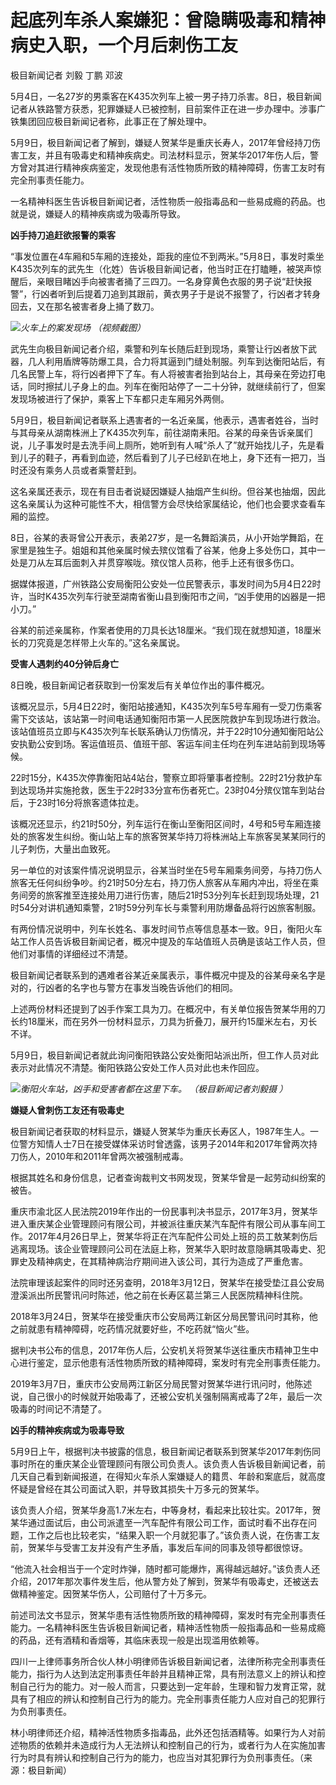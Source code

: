 # 起底列车杀人案嫌犯：曾隐瞒吸毒和精神病史入职，一个月后刺伤工友

极目新闻记者 刘毅 丁鹏 邓波

5月4日，一名27岁的男乘客在K435次列车上被一男子持刀杀害。8日，极目新闻记者从铁路警方获悉，犯罪嫌疑人已被控制，目前案件正在进一步办理中。涉事广铁集团回应极目新闻记者称，此事正在了解处理中。

5月9日，极目新闻记者了解到，嫌疑人贺某华是重庆长寿人，2017年曾经持刀伤害工友，并且有吸毒史和精神疾病史。司法材料显示，贺某华2017年伤人后，警方曾对其进行精神疾病鉴定，发现他患有活性物质所致的精神障碍，伤害工友时有完全刑事责任能力。

一名精神科医生告诉极目新闻记者，活性物质一般指毒品和一些易成瘾的药品。也就是说，嫌疑人的精神疾病或为吸毒所导致。

**凶手持刀追赶欲报警的乘客**

“事发位置在4车厢和5车厢的连接处，距我的座位不到两米。”5月8日，事发时乘坐K435次列车的武先生（化姓）告诉极目新闻记者，他当时正在打瞌睡，被哭声惊醒后，亲眼目睹凶手向被害者捅了三四刀。一名身穿黄色衣服的男子说“赶快报警”，行凶者听到后提着刀追到其跟前，黄衣男子于是说不报警了，行凶者才转身回去，又在那名被害者身上捅了数刀。

![](https://inews.gtimg.com/om_bt/O5h2Kx9tKcqR7kyy9sEClRQnrXdSeGwwixFm0ZmuOkAZQAA/1000)_火车上的案发现场
（视频截图）_

武先生向极目新闻记者介绍，乘警和列车长随后赶到现场，乘警让行凶者放下武器，几人利用盾牌等防爆工具，合力将其逼到门缝处制服。列车到达衡阳站后，有几名民警上车，将行凶者押下了车。有人将被害者抬到站台上，其母亲在旁边打电话，同时擦拭儿子身上的血。列车在衡阳站停了一二十分钟，就继续前行了，但案发现场被进行了保护，乘客上下车都只走车厢另外两侧。

5月9日，极目新闻记者联系上遇害者的一名近亲属，他表示，遇害者姓谷，当时与其母亲从湖南株洲上了K435次列车，前往湖南耒阳。谷某的母亲告诉亲属们说，儿子事发时是去洗手间上厕所，她听到有人喊“杀人了”就开始找儿子，先是看到儿子的鞋子，再看到血迹，然后看到了儿子已经趴在地上，身下还有一把刀，当时还没有乘务人员或者乘警赶到。

这名亲属还表示，现在有目击者说疑因嫌疑人抽烟产生纠纷。但谷某也抽烟，因此这名亲属认为这种可能性不大，相信警方会尽快给家属结论，他们也会要求查看车厢的监控。

8日，谷某的表哥曾公开表示，表弟27岁，是一名舞蹈演员，从小开始学舞蹈，在家里是独生子。姐姐和其他亲属时候去殡仪馆看了谷某，他身上多处伤口，其中一处是刀从左耳后面刺入并贯穿喉咙。殡仪馆人员称，他手上还有很多伤口。

据媒体报道，广州铁路公安局衡阳公安处一位民警表示，事发时间为5月4日22时许，当时K435次列车行驶至湖南省衡山县到衡阳市之间，“凶手使用的凶器是一把小刀。”

谷某的前述亲属称，作案者使用的刀具长达18厘米。“我们现在就想知道，18厘米长的刀究竟是怎样带上火车的。”这名亲属说。

**受害人遇刺约40分钟后身亡**

8日晚，极目新闻记者获取到一份案发后有关单位作出的事件概况。

该概况显示，5月4日22时，衡阳站接通知，K435次列车5号车厢有一受刀伤乘客需下交该站，该站第一时间电话通知衡阳市第一人民医院救护车到现场进行救治。该站值班员立即与K435次列车长联系确认刀伤情况，并于22时10分通知衡阳站公安执勤公安到场。客运值班员、值班干部、客运车间主任均在列车进站前到现场等候。

22时15分，K435次停靠衡阳站4站台，警察立即将肇事者控制。22时21分救护车到达现场并实施抢救，医生于22时33分宣布伤者死亡。23时04分殡仪馆车到站台后，于23时16分将旅客遗体拉走。

该概况还显示，约21时50分，列车运行在衡山至衡阳区间时，4号和5号车厢连接处的旅客发生纠纷。衡山站上车的旅客贺某华持刀将株洲站上车旅客吴某某同行的儿子刺伤，大量出血致死。

另一单位的对该案件情况说明显示，谷某当时坐在5号车厢乘务间旁，与持刀伤人旅客无任何纠纷争吵。约21时50分左右，持刀伤人旅客从车厢内冲出，将坐在乘务间旁的旅客推至连接处用刀进行伤害，随后21时53分列车长赶到现场处理，21时54分对讲机通知乘警，21时59分列车长与乘警利用防爆备品将行凶旅客制服。

有两份情况说明中，列车长姓名、事发时间节点等信息基本一致。9日，衡阳火车站工作人员告诉极目新闻记者，概况中提及的车站值班人员确是该站工作人员，但他们对事情的详细经过不清楚。

极目新闻记者联系到的遇难者谷某近亲属表示，事件概况中提及的谷某母亲名字是对的，行凶者的名字也与警方在事发当晚告诉他们的相同。

上述两份材料还提到了凶手作案工具为刀。在概况中，有关单位报告贺某华用的刀长约18厘米，而在另外一份材料显示，刀具为折叠刀，展开约15厘米左右，刃长不详。

5月9日，极目新闻记者就此询问衡阳铁路公安处衡阳站派出所，但工作人员对此表示对此情况不清楚。衡阳铁路公安处工作人员对此也未作回应。

![](https://inews.gtimg.com/om_bt/OOgv_Ie6HNsQOj6L7KpXgvlr7C5onu56QAnGd2zWo5lI4AA/1000)_衡阳火车站，凶手和受害者都在这里下车。
（极目新闻记者刘毅摄 ）_

**嫌疑人曾刺伤工友还有吸毒史**

极目新闻记者获取的材料显示，嫌疑人贺某华为重庆长寿区人，1987年生人。一位警方知情人士7日在接受媒体采访时曾透露，该男子2014年和2017年曾两次持刀伤人，2010年和2011年曾两次被强制戒毒。

根据其姓名和身份信息，记者查询裁判文书网发现，贺某华曾是一起劳动纠纷案的被告。

重庆市渝北区人民法院2019年作出的一份民事判决书显示，2017年3月，贺某华进入重庆某企业管理顾问有限公司，并被派往重庆某汽车配件有限公司从事车间工作。2017年4月26日早上，贺某华将正在汽车配件公司处上班的员工敖某刺伤后逃离现场。该企业管理顾问公司在法庭上称，贺某华入职时故意隐瞒其吸毒史、犯罪史及精神病史，在其精神病治疗期间进入该公司，其行为造成了严重危害。

法院审理该起案件的同时还另查明，2018年3月12日，贺某华在接受垫江县公安局澄溪派出所民警讯问时陈述，他之前在长寿区葛兰第三人民医院精神科住院。

2018年3月24日，贺某华在接受重庆市公安局两江新区分局民警讯问时其称，他之前就患有精神障碍，吃药情况就要好些，不吃药就“恼火”些。

据判决书公布的信息，2017年伤人后，公安机关将贺某华送往重庆市精神卫生中心进行鉴定，显示他患有活性物质所致的精神障碍，案发时有完全刑事责任能力。

2019年3月7日，重庆市公安局两江新区分局民警对贺某华进行讯问时，他陈述说，自己很小的时候就开始吸毒了，还被公安机关强制隔离戒毒了2年，最后一次吸毒的时间记不清楚了。

**凶手的精神疾病或为吸毒导致**

5月9日上午，根据判决书披露的信息，极目新闻记者联系到贺某华2017年刺伤同事时所在的重庆某企业管理顾问有限公司负责人。该负责人告诉极目新闻记者，前几天自己看到新闻报道，在得知火车杀人案嫌疑人的籍贯、年龄和案底后，就高度怀疑是曾经在其公司面试入职，并导致其损失十万多元的贺某华。

该负责人介绍，贺某华身高1.7米左右，中等身材，看起来比较壮实。2017年，贺某华通过面试后，由公司派遣至一汽车配件有限公司工作，面试时看不出存在问题，工作之后也比较老实，“结果入职一个月就犯事了。”该负责人说，在伤害工友前，贺某华与受害工友并没有产生矛盾，事发后车间的同事及领导都很惊讶。

“他流入社会相当于一个定时炸弹，随时都可能爆炸，离得越远越好。”该负责人还介绍，2017年那次事件发生后，他从警方处了解到，贺某华有吸毒史，还被送去做精神鉴定。因贺某华伤人，公司赔付了十万多元。

前述司法文书显示，贺某华患有活性物质所致的精神障碍，案发时有完全刑事责任能力。一名精神科医生告诉极目新闻记者，精神活性物质一般指毒品和一些易成瘾的药品，还有酒精和香烟等，其临床表现一般是出现滥用依赖等。

四川一上律师事务所合伙人林小明律师告诉极目新闻记者，法律所称完全刑事责任能力，指行为人达到法定刑事责任年龄并且精神正常，具有刑法意义上的辨认和控制自己行为的能力。对一般人而言，只要达到一定年龄，生理和智力发育正常，就具有了相应的辨认和控制自己行为的能力。完全刑事责任能力人应对自己的犯罪行为负刑事责任。

林小明律师还介绍，精神活性物质多指毒品，此外还包括酒精等。如果行为人对前述物质的依赖并未造成行为人无法辨认和控制自己的行为，或者行为人在实施加害行为时具有辨认和控制自己行为的能力，也应当对其犯罪行为负刑事责任。（来源：极目新闻）

